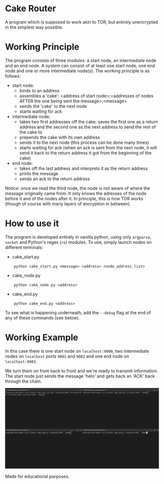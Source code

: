 # Cake Router
A program which is supposed to work akin to TOR, but entirely unencrypted in the simplest way possible.

# Working Principle
The program consists of three modules: a start node, an intermediate node and an end node. A system can consist of at least one start node, one end node and one or more intermediate node(s).
The working principle is as follows:

- start node: 
    - binds to an address 
    - assembles a 'cake': \<address of start node\>;\<addresses of nodes AFTER the one being sent the message>;\<message>
    - sends the 'cake' to the next node
    - starts waiting for ack
- intermediate node:
    - takes two first addresses off the cake: saves the first one as a return address and the second one as the next address to send the rest of the cake to
    - prepends the cake with its own address
    - sends it to the next node (this process can be done many times)
    - starts waiting for ack (when an ack is sent from the next node, it will send it back to the return address it got from the beginning of the cake)
- end node:
    - takes off the last address and interprets it as the return address
    - prints the message
    - sends an ack to the return address

Notice: once we read the third node, the node is not aware of where the message originally came from. It only knows the adresses of the node before it and of the nodes after it. In principle, this is how TOR works (though of course with many layers of encryption in between).

# How to use it
The program is developed entirely in vanilla python, using only `argparse`, `socket` and Python's regex (`re`) modules. To use, simply launch nodes on different terminals:

- cake_start.py

```
    python cake_start.py <message> <address> <node_address_list>
```
- cake_node.py
```
    python cake_node.py <address>
```
- cake_end.py
```
    python cake_end.py <address>
```

To see what is happening underneath, add the `--debug` flag at the end of any of these commands (see below).

# Working Example

In this case there is one start node on `localhost:9000`, two intermediate nodes on `localhost` ports `9001` and `9002` and one end node on `localhost:9003`.

We turn them on from back to front and we're ready to transmit information. The start node just sends the message 'helo' and gets back an 'ACK' back through the chain.
 
![](docs/working_example.gif)

Made for educational purposes.